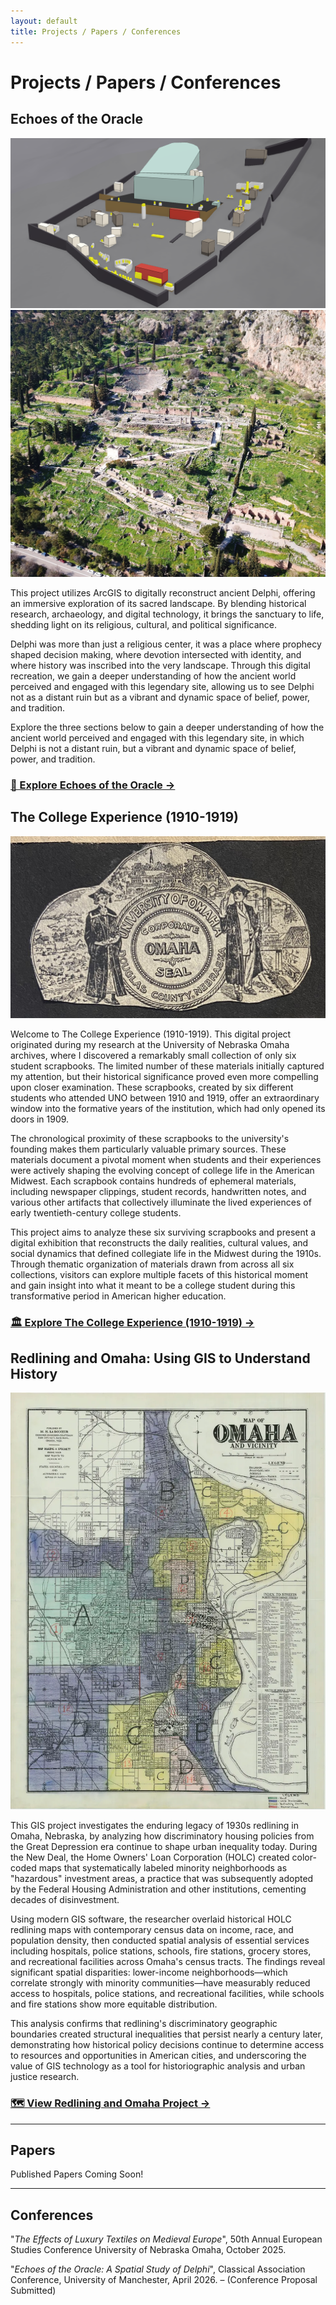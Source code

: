 ```yaml
---
layout: default
title: Projects / Papers / Conferences
---
```


# Projects / Papers / Conferences

## Echoes of the Oracle

![Reconstruction of Ancient Delphi Using ArcGIS](../assets/delphigis.png)
![Ruins of Ancient Delphi](../assets/delphireal.jpg)



This project utilizes ArcGIS to digitally reconstruct ancient Delphi, offering an immersive exploration of its sacred landscape. By blending historical research, archaeology, and digital technology, it brings the sanctuary to life, shedding light on its religious, cultural, and political significance.

Delphi was more than just a religious center, it was a place where prophecy shaped decision making, where devotion intersected with identity, and where history was inscribed into the very landscape. Through this digital recreation, we gain a deeper understanding of how the ancient world perceived and engaged with this legendary site, allowing us to see Delphi not as a distant ruin but as a vibrant and dynamic space of belief, power, and tradition. 

Explore the three sections below to gain a deeper understanding of how the ancient world perceived and engaged with this legendary site, in which Delphi is not a distant ruin, but a vibrant and dynamic space of belief, power, and tradition.

### [**📍 Explore Echoes of the Oracle →**](https://digitalhistory.unomaha.community/echoes-of-the-oracle/)


## The College Experience (1910-1919)

![University of Nebraska Early 20th Century Seal](../assets/uno.JPEG)

Welcome to The College Experience (1910-1919). This digital project originated during my research at the University of Nebraska Omaha archives, where I discovered a remarkably small collection of only six student scrapbooks. The limited number of these materials initially captured my attention, but their historical significance proved even more compelling upon closer examination. These scrapbooks, created by six different students who attended UNO between 1910 and 1919, offer an extraordinary window into the formative years of the institution, which had only opened its doors in 1909.

The chronological proximity of these scrapbooks to the university's founding makes them particularly valuable primary sources. These materials document a pivotal moment when students and their experiences were actively shaping the evolving concept of college life in the American Midwest. Each scrapbook contains hundreds of ephemeral materials, including newspaper clippings, student records, handwritten notes, and various other artifacts that collectively illuminate the lived experiences of early twentieth-century college students.

This project aims to analyze these six surviving scrapbooks and present a digital exhibition that reconstructs the daily realities, cultural values, and social dynamics that defined collegiate life in the Midwest during the 1910s. Through thematic organization of materials drawn from across all six collections, visitors can explore multiple facets of this historical moment and gain insight into what it meant to be a college student during this transformative period in American higher education.

### [**🏛️ Explore The College Experience (1910-1919) →**](https://arcg.is/jP49K0)




## Redlining and Omaha: Using GIS to Understand History 

![Redlining Map of Omaha Nebraska](../assets/red.webp)


This GIS project investigates the enduring legacy of 1930s redlining in Omaha, Nebraska, by analyzing how discriminatory housing policies from the Great Depression era continue to shape urban inequality today. During the New Deal, the Home Owners' Loan Corporation (HOLC) created color-coded maps that systematically labeled minority neighborhoods as "hazardous" investment areas, a practice that was subsequently adopted by the Federal Housing Administration and other institutions, cementing decades of disinvestment. 

Using modern GIS software, the researcher overlaid historical HOLC redlining maps with contemporary census data on income, race, and population density, then conducted spatial analysis of essential services including hospitals, police stations, schools, fire stations, grocery stores, and recreational facilities across Omaha's census tracts. The findings reveal significant spatial disparities: lower-income neighborhoods—which correlate strongly with minority communities—have measurably reduced access to hospitals, police stations, and recreational facilities, while schools and fire stations show more equitable distribution. 

This analysis confirms that redlining's discriminatory geographic boundaries created structural inequalities that persist nearly a century later, demonstrating how historical policy decisions continue to determine access to resources and opportunities in American cities, and underscoring the value of GIS technology as a tool for historiographic analysis and urban justice research.


### [**🗺️ View Redlining and Omaha Project →**](https://arcg.is/14HPG50)

---

## Papers
Published Papers Coming Soon!

---

## Conferences
"*The Effects of Luxury Textiles on Medieval Europe*", 50th Annual European Studies Conference
University of Nebraska Omaha, October 2025.

"*Echoes of the Oracle: A Spatial Study of Delphi*", Classical Association Conference, University
of Manchester, April 2026. – (Conference Proposal Submitted)